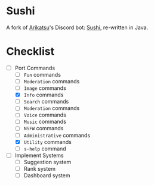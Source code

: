 # Sushi
A fork of [Arikatsu](https://github.com/Arikatsu)'s Discord bot: [Sushi](https://github.com/Arikatsu/Sushi-rewrite), re-written in Java.

# Checklist
- [ ] Port Commands
  - [ ] `Fun` commands
  - [ ] `Moderation` commands
  - [ ] `Image` commands
  - [x] `Info` commands
  - [ ] `Search` commands
  - [ ] `Moderation` commands
  - [ ] `Voice` commands
  - [ ] `Music` commands
  - [ ] `NSFW` commands
  - [ ] `Administrative` commands
  - [x] `Utility` commands
  - [ ] `s-help` command
- [ ] Implement Systems
  - [ ] Suggestion system
  - [ ] Rank system
  - [ ] Dashboard system